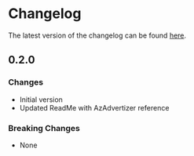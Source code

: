 # Changelog

The latest version of the changelog can be found [here](https://github.com/Azure/bicep-registry-modules/blob/main/avm/res/network/application-gateway-web-application-firewall-policy/CHANGELOG.md).

## 0.2.0

### Changes

- Initial version
- Updated ReadMe with AzAdvertizer reference

### Breaking Changes

- None
